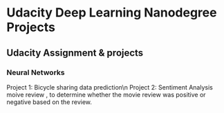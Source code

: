 # Udacity Deep Learning Nanodegree Projects
 ## Udacity Assignment & projects
 
 ### Neural Networks
 Project 1: Bicycle sharing data prediction\n
 Project 2: Sentiment Analysis moive review , to determine whether the movie review was positive or negative based on the review.
 
